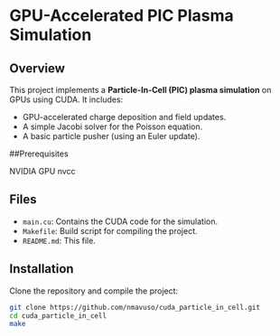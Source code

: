 # GPU-Accelerated PIC Plasma Simulation

## Overview

This project implements a **Particle-In-Cell (PIC) plasma simulation** on GPUs using CUDA. It includes:
- GPU-accelerated charge deposition and field updates.
- A simple Jacobi solver for the Poisson equation.
- A basic particle pusher (using an Euler update).

##Prerequisites 

NVIDIA GPU
nvcc 

## Files

- `main.cu`: Contains the CUDA code for the simulation.
- `Makefile`: Build script for compiling the project.
- `README.md`: This file.

## Installation

Clone the repository and compile the project:

```bash
git clone https://github.com/nmavuso/cuda_particle_in_cell.git
cd cuda_particle_in_cell
make

